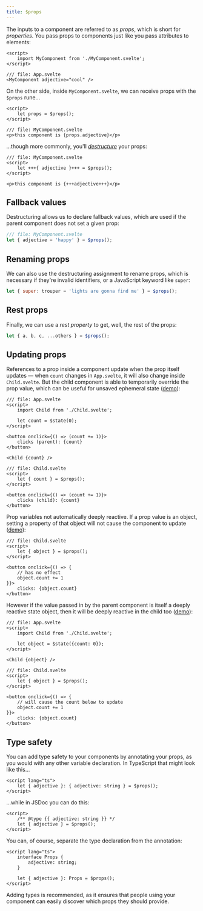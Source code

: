```yaml
---
title: $props
---
```


The inputs to a component are referred to as _props_, which is short for _properties_. You pass props to components just like you pass attributes to elements:

```svelte
<script>
	import MyComponent from './MyComponent.svelte';
</script>

/// file: App.svelte
<MyComponent adjective="cool" />
```

On the other side, inside `MyComponent.svelte`, we can receive props with the `$props` rune...

```svelte
<script>
	let props = $props();
</script>

/// file: MyComponent.svelte
<p>this component is {props.adjective}</p>
```

...though more commonly, you'll [_destructure_](https://developer.mozilla.org/en-US/docs/Web/JavaScript/Reference/Operators/Destructuring_assignment) your props:

```svelte
/// file: MyComponent.svelte
<script>
	let +++{ adjective }+++ = $props();
</script>

<p>this component is {+++adjective+++}</p>
```

## Fallback values

Destructuring allows us to declare fallback values, which are used if the parent component does not set a given prop:

```js
/// file: MyComponent.svelte
let { adjective = 'happy' } = $props();
```

## Renaming props

We can also use the destructuring assignment to rename props, which is necessary if they're invalid identifiers, or a JavaScript keyword like `super`:

```js
let { super: trouper = 'lights are gonna find me' } = $props();
```

## Rest props

Finally, we can use a _rest property_ to get, well, the rest of the props:

```js
let { a, b, c, ...others } = $props();
```

## Updating props

References to a prop inside a component update when the prop itself updates — when `count` changes in `App.svelte`, it will also change inside `Child.svelte`. But the child component is able to temporarily override the prop value, which can be useful for unsaved ephemeral state ([demo](/playground/untitled#H4sIAAAAAAAAE6WQ0WrDMAxFf0WIQR0Wmu3VTQJln7HsIfVcZubIxlbGRvC_DzuBraN92qPula50tODZWB1RPi_IX16jLALWSOOUq6P3-_ihLWftNEZ9TVeOWBNHlNhGFYznfqCBzeRdYHh6M_YVzsFNsNs3pdpGd4eBcqPVDMrNxNDBXeSRtXioDgO1zU8ataeZ2RE4Utao924RFXQ9iHXwvoPHKpW1xY4g_Bg0cSVhKS0p560Za95612ZC02ONrD8ZJYdZp_rGQ37ff_mSP86Np2TWZaNNmdcH56P4P67K66_SXoK9pG-5dF5Z9QEAAA==)):

<!-- prettier-ignore -->
```svelte
/// file: App.svelte
<script>
	import Child from './Child.svelte';

	let count = $state(0);
</script>

<button onclick={() => (count += 1)}>
	clicks (parent): {count}
</button>

<Child {count} />
```

<!-- prettier-ignore -->
```svelte
/// file: Child.svelte
<script>
	let { count } = $props();
</script>

<button onclick={() => (count += 1)}>
	clicks (child): {count}
</button>
```

Prop variables not automatically deeply reactive. If a prop value is an object, setting a property of that object will not cause the component to update ([demo](/playground/untitled#H4sIAAAAAAAAE3VPS07DMBC9yshCaiuqBLYhjoQ4Q1eEReJOVIMztuJJBbJ8d-IkEqXQ5bx53yCo6VEU4kCs2eBR7EWnDXpRvAbBXy79EjDhK_PZucyf0XDC2sbjf7iyxEg82YjSq0E7rmqqWffODgwvJ22O0A22h02Wz9cq3TzVVOY_CioXrm3fUbEMQdmRuICHGCGvpiDGTxYFDyPG_Y3Cl_6_K199bpQ2yBDWBhBBwp0brPPb3Z-u7chsCSwpo9WHDNsdyApCMslzODUeyAJ23WSUsMUymyfBvYTHmmKcI2e9LyBcUmKKWyKulr_Fb2Z_SHPIAQAA)):


<!-- prettier-ignore -->
```svelte
/// file: Child.svelte
<script>
	let { object } = $props();
</script>

<button onclick={() => {
	// has no effect
	object.count += 1
}}>
	clicks: {object.count}
</button>
```

However if the value passed in by the parent component is itself a deeply reactive state object, then it will be deeply reactive in the child too ([demo](/playground/untitled#H4sIAAAAAAAAE3WQwU7DMBBEf2VlITUVVQLXkERC_YaeCIfE2aoujm3FGwqy_O_YcSug0KNnx7Nv1jHVjchKtlMkSOLANmwvJFpWvjhGnybOohD0s_PZmNy-o6So9Z3F_3SuFaGiEMMqyydhqGlVS2I0eiLYHoQcYD_pEVZ5sbzOX1dPwRaMEgl0f0ROUMOdpY4wc1zPikp48OvgqorvXFWlRJe-eCiawED4QaykaUa_udHl5-rfba4mN_pETHcB9RHVTNrY7C9gPxNpBVpxKfhb7bI11A24GFIUcBJSAu9mi0AHhKUo9Cj1CUjDbIbQP1rTpjzN72t4bJX3C8kSa8vLCZLFR4q0-eogr_4LN7sC9foBAAA=)):


<!-- prettier-ignore -->
```svelte
/// file: App.svelte
<script>
	import Child from './Child.svelte';

	let object = $state({count: 0});
</script>

<Child {object} />
```

<!-- prettier-ignore -->
```svelte
/// file: Child.svelte
<script>
	let { object } = $props();
</script>

<button onclick={() => {
	// will cause the count below to update
	object.count += 1
}}>
	clicks: {object.count}
</button>
```

## Type safety

You can add type safety to your components by annotating your props, as you would with any other variable declaration. In TypeScript that might look like this...

```svelte
<script lang="ts">
	let { adjective }: { adjective: string } = $props();
</script>
```

...while in JSDoc you can do this:

```svelte
<script>
	/** @type {{ adjective: string }} */
	let { adjective } = $props();
</script>
```

You can, of course, separate the type declaration from the annotation:

```svelte
<script lang="ts">
	interface Props {
		adjective: string;
	}

	let { adjective }: Props = $props();
</script>
```

Adding types is recommended, as it ensures that people using your component can easily discover which props they should provide.
